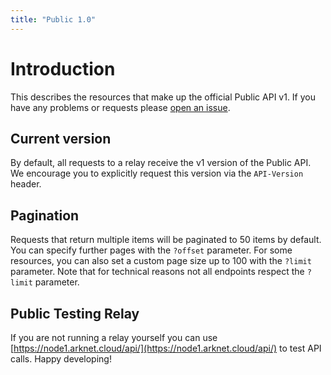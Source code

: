 ```yaml
---
title: "Public 1.0"
---
```


# Introduction

This describes the resources that make up the official Public API v1. If you have any problems or requests please [open an issue](https://github.com/ArkEcosystem/core/issues/new/choose).

## Current version

By default, all requests to a relay receive the v1 version of the Public API. We encourage you to explicitly request this version via the `API-Version` header.

## Pagination

Requests that return multiple items will be paginated to 50 items by default. You can specify further pages with the `?offset` parameter. For some resources, you can also set a custom page size up to 100 with the `?limit` parameter. Note that for technical reasons not all endpoints respect the `?limit` parameter.

## Public Testing Relay

If you are not running a relay yourself you can use [https://node1.arknet.cloud/api/](https://node1.arknet.cloud/api/) to test API calls. Happy developing!
